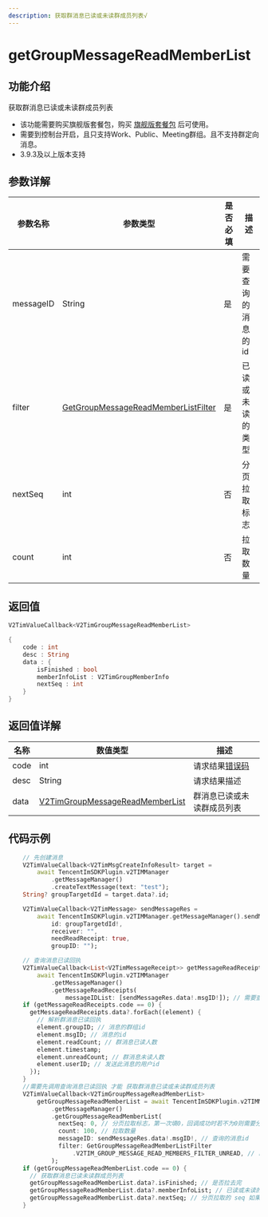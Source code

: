 ```yaml
---
description: 获取群消息已读或未读群成员列表√
---
```


# getGroupMessageReadMemberList

## 功能介绍

获取群消息已读或未读群成员列表

* 该功能需要购买旗舰版套餐包，购买 [旗舰版套餐包](https://buy.cloud.tencent.com/avc?from=17220) 后可使用。
* 需要到控制台开启，且只支持Work、Public、Meeting群组。且不支持群定向消息。
* 3.9.3及以上版本支持

## 参数详解

| 参数名称      | 参数类型                                                                                   | 是否必填 | 描述         |
| --------- | -------------------------------------------------------------------------------------- | ---- | ---------- |
| messageID | String                                                                                 | 是    | 需要查询的消息的id |
| filter    | [GetGroupMessageReadMemberListFilter](../enums/getgroupmessagereadmemberlistfilter.md) | 是    | 已读或未读的类型   |
| nextSeq   | int                                                                                    | 否    | 分页拉取标志     |
| count     | int                                                                                    | 否    | 拉取数量       |

## 返回值

```dart
V2TimValueCallback<V2TimGroupMessageReadMemberList>

{
    code : int
    desc : String
    data : {
        isFinished : bool
        memberInfoList : V2TimGroupMemberInfo
        nextSeq : int
    }
}
```

## 返回值详解

| 名称   | 数值类型                                                                                         | 描述                                                             |
| ---- | -------------------------------------------------------------------------------------------- | -------------------------------------------------------------- |
| code | int                                                                                          | 请求结果[错误码](https://cloud.tencent.com/document/product/269/1671) |
| desc | String                                                                                       | 请求结果描述                                                         |
| data | [V2TimGroupMessageReadMemberList](../guan-jian-lei/group/v2timgroupmessagereadmemberlist.md) | 群消息已读或未读群成员列表                                                  |

## 代码示例  &#x20;

```dart
    // 先创建消息
    V2TimValueCallback<V2TimMsgCreateInfoResult> target =
        await TencentImSDKPlugin.v2TIMManager
            .getMessageManager()
            .createTextMessage(text: "test");
    String? groupTargetdId = target.data?.id;

    V2TimValueCallback<V2TimMessage> sendMessageRes =
        await TencentImSDKPlugin.v2TIMManager.getMessageManager().sendMessage(
            id: groupTargetdId!,
            receiver: "",
            needReadReceipt: true,
            groupID: "");

    // 查询消息已读回执
    V2TimValueCallback<List<V2TimMessageReceipt>> getMessageReadReceipts =
        await TencentImSDKPlugin.v2TIMManager
            .getMessageManager()
            .getMessageReadReceipts(
                messageIDList: [sendMessageRes.data!.msgID!]); // 需要查询的的消息id列表
    if (getMessageReadReceipts.code == 0) {
      getMessageReadReceipts.data?.forEach((element) {
        // 解析群消息已读回执
        element.groupID; // 消息的群组id
        element.msgID; // 消息的id
        element.readCount; // 群消息已读人数
        element.timestamp;
        element.unreadCount; // 群消息未读人数
        element.userID; // 发送此消息的用户id
      });
    }
    //需要先调用查询消息已读回执 才能 获取群消息已读或未读群成员列表
    V2TimValueCallback<V2TimGroupMessageReadMemberList>
        getGroupMessageReadMemberList = await TencentImSDKPlugin.v2TIMManager
            .getMessageManager()
            .getGroupMessageReadMemberList(
              nextSeq: 0, // 分页拉取标志，第一次填0，回调成功时若不为0则需要分页，再次传入拉去直到为0
              count: 100, // 拉取数量
              messageID: sendMessageRes.data!.msgID!, // 查询的消息id
              filter: GetGroupMessageReadMemberListFilter
                  .V2TIM_GROUP_MESSAGE_READ_MEMBERS_FILTER_UNREAD, // 已读或未读的类型
            );
    if (getGroupMessageReadMemberList.code == 0) {
      // 获取群消息已读未读群成员列表
      getGroupMessageReadMemberList.data?.isFinished; // 是否拉去完
      getGroupMessageReadMemberList.data?.memberInfoList; // 已读或未读的成员列表
      getGroupMessageReadMemberList.data?.nextSeq; // 分页拉取的 seq 如果为 0 表示拉取结束
    }
```
